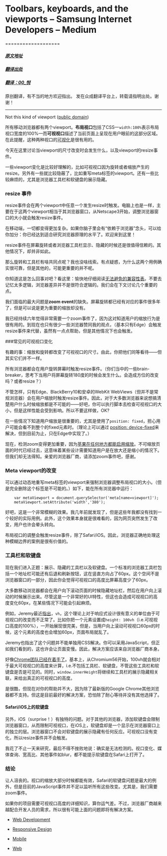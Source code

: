 # Toolbars, keyboards, and the viewports – Samsung Internet Developers – Medium
===================


##### [原文地址](https://medium.com/samsung-internet-dev/toolbars-keyboards-and-the-viewports-10abcc6c3769)
##### [翻译出处](http://www.zcfy.cc/article/2636)
##### [翻译：00_悦](http://weibo.com/u/1850506467)
原创翻译，有不当的地方欢迎指出。
发在众成翻译平台上，转载请指明出处。谢谢！

----------


Not this kind of viewport ([public domain](https://pixabay.com/en/space-shuttle-earth-clouds-582557/))

所有移动浏览器都有两个viewport。**布局视口**包括了CSS— `width:100%`表示布局视口宽度的100%—而**可视视口**描述了当前页面上呈现在用户眼前的这部分区域。在此提醒，这种两种视口的[可视化](http://quirksmode.org/mobile/viewports/)是很有用的。

今天在这里讨论当viewport的尺寸改变时会发生什么，以及viewport的resize事件。

一些viewport变化是比较好理解的，比如可视视口因为旋转或者缩放产生的resize。另外有一些就比较隐蔽了，比如重写meta标签的viewport。还有一些比较麻烦的，尤其是浏览器工具栏和软键盘的展示隐藏。

### resize 事件

resize事件会在两个viewport中任意一个发生resize时触发。电脑上也是一样，主要在于这两个viewport相当于其浏览器窗口，从Netscape3开始，调整浏览器窗口的大小就会触发resize事件。

在移动端，一切都变得更加复杂。如果你脑子里会有“依赖于浏览器”念头，可以给你加分：你已经达到适合研究浏览器原理的水平了。欢迎来到这里！

resize事件在屏幕旋转或者浏览器工具栏显示、隐藏的时候还是很值得信赖的。其他情况下，却并非如此。


那么旋转和工具栏有啥共同点呢？我也没啥线索。有点疑惑，为什么这两个用例确实很可靠，但是其他的，可能更重要的并不呢。

你知道这是怎么回事对吧？看这里：愉快地仔细阅读[无法避免的兼容性表](http://www.quirksmode.org/dom/events/resize_mobile.html)。不要去记忆太多逻辑，浏览器差异并不是很符合逻辑的。我们会在下文讨论几个重要的点。

我们面临的最大问题是**zoom event**的缺失。屏幕旋转都已经有对应的事件很多年了，但是可以说是更为重要的缩放却没有。

我已经持续六年觉得非常需要一个zoom事件了，因为这对知道用户的缩放行为是很有用的。到现在也只有很少一些浏览器赞同我的观点，（基本只有Edge）会触发resize事件来代替，虽然有一点点帮助，但是其他情况下也会触发。

###常见的可视视口变化

有趣的事：缩放和旋转都改变了可视视口的尺寸。由此，你把他们同等看待——但其实它们并不一样。


所有浏览器都会在用户旋转屏幕时触发resize事件。（你们当中的一些brain-breaker，思考下当用户将屏幕旋转180度的时候会发生什么。会造成方位的改变吗？或者resize？）

不管怎样，只有Edge、BlackBerry10和安卓的WebKit WebViews（但并不是常规浏览器）会在用户缩放时触发resize事件。因此，对于大多数浏览器来说想搞清楚用户什么时候缩放都是不可能的——好吧，你可以执行脚本去检查可视视口的大小，但是这样性能会受到影响。所以不要这样做，OK?

在一些情况下知道用户缩放是很重要的，尤其是使用了`position: fixed`，担心用户可能会看不到整个的fixed元素时。（理论上可以通过 [position: device-fixed](http://www.quirksmode.org/blog/archives/2010/12/the_fifth_posit.html)来解决，但到目前为止，只在Edge中实现了。）

现在，检测zoom变得更加重要，因为[苹果在任何地方都能启用缩放](https://webkit.org/blog/7367/new-interaction-behaviors-in-ios-10/)。不可缩放页面的时代已经过去，这意味着某些设计需要知道用户是在放大还是缩小的情况下。但我们却无法得知。亲爱的浏览器厂商，请添加zoom事件吧，感谢。

### Meta viewport的改变

可以通过动态地重写meta标签的viewport来强制浏览器调整布局视口的大小。（但是完全删除这个标签是不可能的。）如下，能在所有浏览器中运行：
```
	var metaViewport = document.querySelector('meta[name=viewport]');
	metaViewport.setAttribute('width','380');

```

好吧，这是一个非常模糊的效果。我几年前就发现了，但是这些年我都没有找到一个较好的实际用例。此外，这个效果本身就是很难看的，因为网页突然发生了改变，用户也许会晕头转向。


布局视口的调整会触发resize事件，除了Safari/iOS。因此，浏览器正确地处理这种模糊边界的案例是很有价值的。

### 工具栏和软键盘

现在我们进入正题：展示、隐藏的工具栏以及软键盘。一个标准的浏览器工具栏包括一个地址栏可能还有后退和刷新按钮，这在竖直方向占了60px。这个空间不是浏览器窗口的一部分，因此你会觉得可视视口的高度比屏幕高度少了60px。

大多数移动浏览器都会在用户向下滚动页面的时候隐藏地址栏，然后在用户向上滚动的时候展示出来。尽管这是一个非常好的UI特性，但这也会造成可视视口的高度变化60px，在某些情况下可能会引起麻烦。

例如，Jeremy最近[指出](https://adactio.com/journal/11690)，`vh`，这个理论上对于响应式设计很有意义的单位由于可视视口的改变而不正常了。比如你把一个元素设置成`height: 100vh`（i.e.可视视口高度的100%），一开始展现很完美，但是，当用户向上滚动可视视口60px的时候，这个元素的高度也会增加60px，页面布局就乱了。

Jeremy也指出了这个问题并不能单独用CSS解决。你可以采用JavaScript，但正如我们看到的，这也许会让页面变慢。因此，解决方案应该来自浏览器厂商本身。

好像[Chrome团队已经在着手了](https://developers.google.com/web/updates/2016/12/url-bar-resizing)。基本上，从Chromium56开始，100vh就会相对于最大可视视口的高度来计算，i.e.不包括工具栏、软键盘，不管这些工具栏和软键盘是否是可见的。同时，`window.innerHeight`将继续和工具栏的展示隐藏相关联，来给出真正的可视视口的高度。

是很酷，但现在对你的帮助并不大，因为除了最新版的Google Chrome其他浏览器都不支持。但这是目前最好的解决方案，恐怕除了耐心等待并没有其他选择了。


#### Safari/iOS上的软键盘

另外，iOS（surprise！）有独特的问题。对于其他的浏览器，添加软键盘会限制浏览器窗口，从而限制可视视口，在iOS上，软键盘却是一个显示在浏览器窗口上的独立的层。浏览器窗口不会对软键盘的展示隐藏有任何反应。可视视口没有变化，所以resize事件并不会触发。

我花了不止一天来研究，最后不得不挫败地说：确实是无法检测的。视口变化、媒体查询、宽高比、其他事件如blur，都不能提示软键盘在Safari上打开了。

### 结论

让人沮丧的。视口的缩放大部分时候都能有效，Safari的软键盘问题是最大的例外，但是目前的JavaScript事件并不足以监听所有这些改变。尤其是，我们需要zoom事件。

如果你的项目需要可视视口高度的详细知识，算你运气差。不过，浏览器厂商越来越配合开发人员的需求，所以很有可能上面的问题即将有解决方案。

*   [Web Development](https://medium.com/tag/web-development?source=post)

*   [Responsive Design](https://medium.com/tag/responsive-design?source=post)

*   [Mobile](https://medium.com/tag/mobile?source=post)
 
*   [Web](https://medium.com/tag/web?source=post)
                
